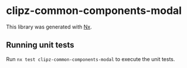 # clipz-common-components-modal

This library was generated with [Nx](https://nx.dev).

## Running unit tests

Run `nx test clipz-common-components-modal` to execute the unit tests.
